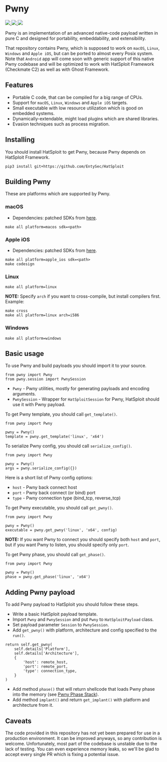 # Pwny

<p>
    <a href="https://entysec.netlify.app">
        <img src="https://img.shields.io/badge/developer-EntySec-3572a5.svg">
    </a>
    <a href="https://github.com/EntySec/Pwny">
        <img src="https://img.shields.io/badge/language-C-grey.svg">
    </a>
    <a href="https://github.com/EntySec/Pwny/stargazers">
        <img src="https://img.shields.io/github/stars/EntySec/Pwny?color=yellow">
    </a>
</p>

Pwny is an implementation of an advanced native-code payload written in pure C and designed for portability, embeddability, and extensibility.

That repository contains Pwny, which is supposed to work on `macOS`, `Linux`, `Windows` and `Apple iOS`, but can be ported to almost every Posix system. Note that `Android` app will come soon with generic support of this native Pwny codebase and will be optimized to work with HatSploit Framework (Checkmate C2) as well as with Ghost Framework.

## Features

* Portable C code, that can be compiled for a big range of CPUs.
* Support for `macOS`, `Linux`, `Windows` and `Apple iOS` targets.
* Small executable with low resource utilization which is good on embedded systems.
* Dynamically-extendable, might load plugins which are shared libraries.
* Evasion techniques such as process migration.

## Installing

You should install HatSploit to get Pwny, because Pwny depends on HatSploit Framework.

```
pip3 install git+https://github.com/EntySec/HatSploit
```

## Building Pwny

These are platforms which are supported by Pwny.

### macOS

* Dependencies: patched SDKs from [here](https://github.com/phracker/MacOSX-SDKs).

```shell
make all platform=macos sdk=<path>
```

### Apple iOS

* Dependencies: patched SDKs from [here](https://github.com/theos/sdks).

```shell
make all platform=apple_ios sdk=<path>
make codesign
```

### Linux

```shell
make all platform=linux
```

**NOTE:** Specify `arch` if you want to cross-compile, but install compilers first. Example:

```shell
make cross
make all platform=linux arch=i586
```

### Windows

```shell
make all platform=windows
```

## Basic usage

To use Pwny and build payloads you should import it to your source.

```python3
from pwny import Pwny
from pwny.session import PwnySession
```

* `Pwny` - Pwny utilities, mostly for generating payloads and encoding arguments.
* `PwnySession` - Wrapper for `HatSploitSession` for Pwny, HatSploit should use it with Pwny payload.

To get Pwny template, you should call `get_template()`.

```python3
from pwny import Pwny

pwny = Pwny()
template = pwny.get_template('linux', 'x64')
```

To serialize Pwny config, you should call `serialize_config()`.

```python3
from pwny import Pwny

pwny = Pwny()
args = pwny.serialize_config({})
```

Here is a short list of Pwny config options:

* `host` - Pwny back connect host
* `port` - Pwny back connect (or bind) port
* `type` - Pwny connection type (bind_tcp, reverse_tcp)

To get Pwny executable, you should call `get_pwny()`.

```python3
from pwny import Pwny

pwny = Pwny()
executable = pwny.get_pwny('linux', 'x64', config)
```

**NOTE:** If you want Pwny to connect you should specify both `host` and `port`, but if you want Pwny to listen, you should specify only `port`.

To get Pwny phase, you should call `get_phase()`.

```python3
from pwny import Pwny

pwny = Pwny()
phase = pwny.get_phase('linux', 'x64')
```

## Adding Pwny payload

To add Pwny payload to HatSploit you should follow these steps.

* Write a basic HatSploit payload template.
* Import `Pwny` and `PwnySession` and put `Pwny` to `HatSploitPayload` class.
* Set payload parameter `Session` to `PwnySession`.
* Add `get_pwny()` with platform, architecture and config specified to the `run()`.

```python3
return self.get_pwny(
    self.details['Platform'],
    self.details['Architecture'],
    {
        'host': remote_host,
        'port': remote_port,
        'type': connection_type,
    }
)
```

* Add method `phase()` that will return shellcode that loads Pwny phase into the memory (see [Pwny Phase Stack](https://github.com/EntySec/Pwny/tree/main/docs/phase_stack.md)).
* Add method `implant()` and return `get_implant()` with platform and architecture from it.

## Caveats

The code provided in this repository has not yet been prepared for use in a production environment. It can be improved anyways, so any contribution is welcome. Unfortunately, most part of the codebase is unstable due to the lack of testing. You can even experience memory leaks, so we'll be glad to accept every single PR which is fixing a potential issue.
